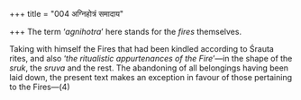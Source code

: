 +++
title = "004 अग्निहोत्रं समादाय"

+++
The term ‘*agnihotra*’ here stands for the *fires* themselves.

Taking with himself the Fires that had been kindled according to Śrauta
rites, and also ‘*the ritualistic appurtenances of the Fire*’—in the
shape of the *sruk*, the *sruva* and the rest. The abandoning of all
belongings having been laid down, the present text makes an exception in
favour of those pertaining to the Fires—(4)


